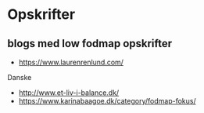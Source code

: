 # Opskrifter


## blogs med low fodmap opskrifter

* https://www.laurenrenlund.com/

Danske
* http://www.et-liv-i-balance.dk/
* https://www.karinabaagoe.dk/category/fodmap-fokus/
